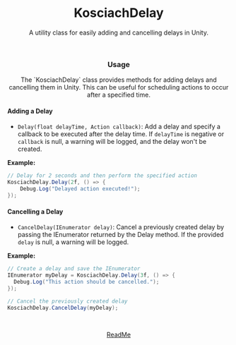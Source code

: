 <h1 align="center">KosciachDelay</h1>
<p align="center">
  A utility class for easily adding and cancelling delays in Unity.
</p>

<br>
<h3 align="center">Usage</h3>
<p align="center">
  The `KosciachDelay` class provides methods for adding delays and cancelling them in Unity. This can be useful for scheduling actions to occur after a specified time.

  #### Adding a Delay
  - `Delay(float delayTime, Action callback)`: Add a delay and specify a callback to be executed after the delay time. If `delayTime` is negative or `callback` is null, a warning will be logged, and the delay won't be created.

  **Example:**
  ```csharp
  // Delay for 2 seconds and then perform the specified action
  KosciachDelay.Delay(2f, () => {
      Debug.Log("Delayed action executed!");
  });
  ```

  #### Cancelling a Delay
  - `CancelDelay(IEnumerator delay)`: Cancel a previously created delay by passing the IEnumerator returned by the Delay method. If the provided `delay` is null, a warning will be logged.

  **Example:**
  ```csharp
  // Create a delay and save the IEnumerator
  IEnumerator myDelay = KosciachDelay.Delay(3f, () => {
    Debug.Log("This action should be cancelled.");
  });

  // Cancel the previously created delay
  KosciachDelay.CancelDelay(myDelay);
  ```
</p>

<br>
<p align="center">
  <a href="README.md">ReadMe</a>
</p>
